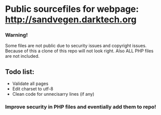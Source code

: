 # Public sourcefiles for webpage: http://sandvegen.darktech.org
### Warning!
Some files are not public due to security issues and copyright issues. Because of this a clone of this repo will not look right.
Also ALL PHP files are not included.

## Todo list:
* Validate all pages
* Edit charset to utf-8
* Clean code for unnecisarry lines (if any)

### Improve security in PHP files and eventially add them to repo!
